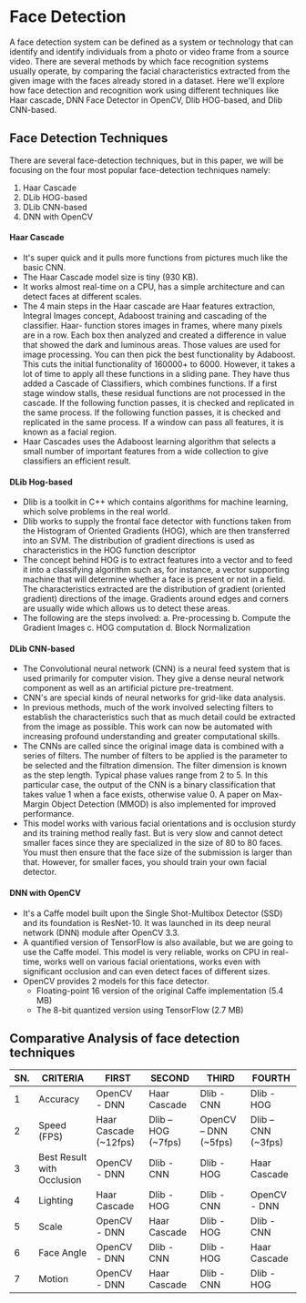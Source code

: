 # Face Detection #
A face detection system can be defined as a system or technology that can identify and identify individuals from a photo or video frame from a source video. There are several methods by which face recognition systems usually operate, by comparing the facial characteristics extracted from the given image with the faces already stored in a dataset. Here we'll explore how face detection and recognition work using different techniques like Haar cascade, DNN Face Detector in OpenCV, Dlib HOG-based, and Dlib CNN-based.

## Face Detection Techniques ##
There are several face-detection techniques, but in this paper, we will be focusing on the four most popular face-detection techniques namely:
1. Haar Cascade
2. DLib HOG-based
3. DLib CNN-based
4. DNN with OpenCV

#### Haar Cascade ####
  * It's super quick and it pulls more functions from pictures much like the basic CNN.
  * The Haar Cascade model size is tiny (930 KB).
  * It works almost real-time on a CPU, has a simple architecture and can detect faces at different scales.
  * The 4 main steps in the Haar cascade are Haar features extraction, Integral Images concept, Adaboost training and cascading of the classifier. Haar- function     stores images in frames, where many pixels are in a row. Each box then analyzed and created a difference in value that showed the dark and luminous areas. Those values are used for image processing. You can then pick the best functionality by Adaboost. This cuts the initial functionality of 160000+ to 6000. However, it takes a lot of time to apply all these functions in a sliding pane. They have thus added a Cascade of Classifiers, which combines functions. If a first stage window stalls, these residual functions are not processed in the cascade. If the following function passes, it is checked and replicated in the same process. If the following function passes, it is checked and replicated in the same process. If a window can pass all features, it is known as a facial region.
  * Haar Cascades uses the Adaboost learning algorithm that selects a small number of important features from a wide collection to give classifiers an efficient result.

#### DLib Hog-based ####
  * Dlib is a toolkit in C++ which contains algorithms for machine learning, which solve problems in the real world. 
  * Dlib works to supply the frontal face detector with functions taken from the Histogram of Oriented Gradients (HOG), which are then transferred into an SVM. The distribution of gradient directions is used as characteristics in the HOG function descriptor
  * The concept behind HOG is to extract features into a vector and to feed it into a classifying algorithm such as, for instance, a vector supporting machine that will determine whether a face is present or not in a field. The characteristics extracted are the distribution of gradient (oriented gradient) directions of the image. Gradients around edges and corners are usually wide which allows us to detect these areas.
  * The following are the steps involved:
      a. Pre-processing
      b. Compute the Gradient Images
      c. HOG computation
      d. Block Normalization
  
#### DLib CNN-based ####
  * The Convolutional neural network (CNN) is a neural feed system that is used primarily for computer vision. They give a dense neural network component as well as an artificial picture pre-treatment.
  * CNN's are special kinds of neural networks for grid-like data analysis.
  * In previous methods, much of the work involved selecting filters to establish the characteristics such that as much detail could be extracted from the image as possible. This work can now be automated with increasing profound understanding and greater computational skills.
  * The CNNs are called since the original image data is combined with a series of filters. The number of filters to be applied is the parameter to be selected and the filtration dimension. The filter dimension is known as the step length. Typical phase values range from 2 to 5. In this particular case, the output of the CNN is a binary classification that takes value 1 when a face exists, otherwise value 0. A paper on Max-Margin Object Detection (MMOD) is also implemented for improved performance.
  * This model works with various facial orientations and is occlusion sturdy and its training method really fast. But is very slow and cannot detect smaller faces since they are specialized in the size of 80 to 80 faces. You must then ensure that the face size of the submission is larger than that. However, for smaller faces, you should train your own facial detector.

#### DNN with OpenCV ####
  * It's a Caffe model built upon the Single Shot-Multibox Detector (SSD) and its foundation is ResNet-10. It was launched in its deep neural network (DNN) module after OpenCV 3.3.
  *  A quantified version of TensorFlow is also available, but we are going to use the Caffe model. This model is very reliable, works on CPU in real-time, works well on various facial orientations, works even with significant occlusion and can even detect faces of different sizes.
  *  OpenCV provides 2 models for this face detector.
      * Floating-point 16 version of the original Caffe implementation (5.4 MB)
      * The 8-bit quantized version using TensorFlow (2.7 MB)

## Comparative Analysis of face detection techniques ##
| SN. |        CRITERIA            |      FIRST             |       SECOND        |       THIRD          |       FOURTH       |         
| --- | -------------------------  | ---------------------- | ------------------- | -------------------- | ------------------ |
|  1  | Accuracy                   | OpenCV - DNN           | Haar Cascade        | Dlib - CNN           | Dlib - HOG         |
|  2  | Speed (FPS)                | Haar Cascade (~12fps)  | Dlib – HOG (~7fps)  | OpenCV – DNN (~5fps) | Dlib – CNN (~3fps) |
|  3  | Best Result with Occlusion | OpenCV - DNN           | Dlib - CNN          | Dlib - HOG           | Haar Cascade       |
|  4  | Lighting                   | Haar Cascade           | Dlib - HOG          | Dlib - CNN           | OpenCV - DNN       |
|  5  | Scale                      | OpenCV - DNN           | Haar Cascade        | Dlib - HOG           | Dlib - CNN         |
|  6  | Face Angle                 | OpenCV - DNN           | Dlib - CNN          | Dlib - HOG           | Haar Cascade       |
|  7  | Motion                     | OpenCV - DNN           | Haar Cascade        | Dlib - CNN           | Dlib - HOG         |

